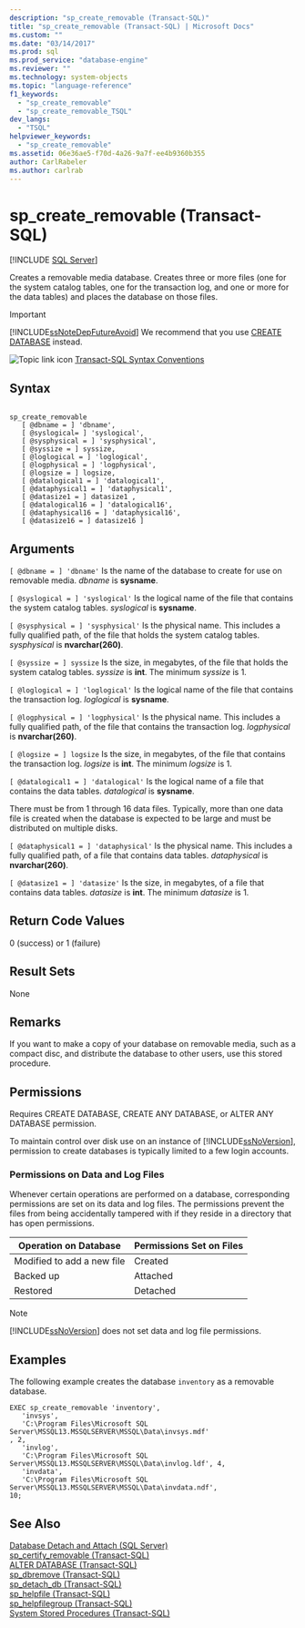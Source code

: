 ```yaml
---
description: "sp_create_removable (Transact-SQL)"
title: "sp_create_removable (Transact-SQL) | Microsoft Docs"
ms.custom: ""
ms.date: "03/14/2017"
ms.prod: sql
ms.prod_service: "database-engine"
ms.reviewer: ""
ms.technology: system-objects
ms.topic: "language-reference"
f1_keywords: 
  - "sp_create_removable"
  - "sp_create_removable_TSQL"
dev_langs: 
  - "TSQL"
helpviewer_keywords: 
  - "sp_create_removable"
ms.assetid: 06e36ae5-f70d-4a26-9a7f-ee4b9360b355
author: CarlRabeler
ms.author: carlrab
---
```

# sp_create_removable (Transact-SQL)
[!INCLUDE [SQL Server](../../includes/applies-to-version/sqlserver.md)]

  Creates a removable media database. Creates three or more files (one for the system catalog tables, one for the transaction log, and one or more for the data tables) and places the database on those files.  
  
> [!IMPORTANT]  
>  [!INCLUDE[ssNoteDepFutureAvoid](../../includes/ssnotedepfutureavoid-md.md)] We recommend that you use [CREATE DATABASE](../../t-sql/statements/create-database-sql-server-transact-sql.md) instead.  
  
 ![Topic link icon](../../database-engine/configure-windows/media/topic-link.gif "Topic link icon") [Transact-SQL Syntax Conventions](../../t-sql/language-elements/transact-sql-syntax-conventions-transact-sql.md)  
  
## Syntax  
  
```  
  
sp_create_removable   
   [ @dbname = ] 'dbname',   
   [ @syslogical= ] 'syslogical',   
   [ @sysphysical = ] 'sysphysical',   
   [ @syssize = ] syssize,   
   [ @loglogical = ] 'loglogical',   
   [ @logphysical = ] 'logphysical',   
   [ @logsize = ] logsize,   
   [ @datalogical1 = ] 'datalogical1',   
   [ @dataphysical1 = ] 'dataphysical1',   
   [ @datasize1 = ] datasize1 ,   
   [ @datalogical16 = ] 'datalogical16',   
   [ @dataphysical16 = ] 'dataphysical16',   
   [ @datasize16 = ] datasize16 ]  
```  
  
## Arguments  
`[ @dbname = ] 'dbname'`
 Is the name of the database to create for use on removable media. *dbname* is **sysname**.  
  
`[ @syslogical = ] 'syslogical'`
 Is the logical name of the file that contains the system catalog tables. *syslogical* is **sysname**.  
  
`[ @sysphysical = ] 'sysphysical'`
 Is the physical name. This includes a fully qualified path, of the file that holds the system catalog tables. *sysphysical* is **nvarchar(260)**.  
  
`[ @syssize = ] syssize`
 Is the size, in megabytes, of the file that holds the system catalog tables. *syssize* is **int**. The minimum *syssize* is 1.  
  
`[ @loglogical = ] 'loglogical'`
 Is the logical name of the file that contains the transaction log. *loglogical* is **sysname**.  
  
`[ @logphysical = ] 'logphysical'`
 Is the physical name. This includes a fully qualified path, of the file that contains the transaction log. *logphysical* is **nvarchar(260)**.  
  
`[ @logsize = ] logsize`
 Is the size, in megabytes, of the file that contains the transaction log. *logsize* is **int**. The minimum *logsize* is 1.  
  
`[ @datalogical1 = ] 'datalogical'`
 Is the logical name of a file that contains the data tables. *datalogical* is **sysname**.  
  
 There must be from 1 through 16 data files. Typically, more than one data file is created when the database is expected to be large and must be distributed on multiple disks.  
  
`[ @dataphysical1 = ] 'dataphysical'`
 Is the physical name. This includes a fully qualified path, of a file that contains data tables. *dataphysical* is **nvarchar(260)**.  
  
`[ @datasize1 = ] 'datasize'`
 Is the size, in megabytes, of a file that contains data tables. *datasize* is **int**. The minimum *datasize* is 1.  
  
## Return Code Values  
 0 (success) or 1 (failure)  
  
## Result Sets  
 None  
  
## Remarks  
 If you want to make a copy of your database on removable media, such as a compact disc, and distribute the database to other users, use this stored procedure.  
  
## Permissions  
 Requires CREATE DATABASE, CREATE ANY DATABASE, or ALTER ANY DATABASE permission.  
  
 To maintain control over disk use on an instance of [!INCLUDE[ssNoVersion](../../includes/ssnoversion-md.md)], permission to create databases is typically limited to a few login accounts.  
  
### Permissions on Data and Log Files  
 Whenever certain operations are performed on a database, corresponding permissions are set on its data and log files. The permissions prevent the files from being accidentally tampered with if they reside in a directory that has open permissions.  
  
|Operation on Database|Permissions Set on Files|  
|---------------------------|------------------------------|  
|Modified to add a new file|Created|  
|Backed up|Attached|  
|Restored|Detached|  
  
> [!NOTE]  
>  [!INCLUDE[ssNoVersion](../../includes/ssnoversion-md.md)] does not set data and log file permissions.  
  
## Examples  
 The following example creates the database `inventory` as a removable database.  
  
```  
EXEC sp_create_removable 'inventory',   
   'invsys',  
   'C:\Program Files\Microsoft SQL Server\MSSQL13.MSSQLSERVER\MSSQL\Data\invsys.mdf'  
, 2,   
   'invlog',  
   'C:\Program Files\Microsoft SQL Server\MSSQL13.MSSQLSERVER\MSSQL\Data\invlog.ldf', 4,  
   'invdata',  
   'C:\Program Files\Microsoft SQL Server\MSSQL13.MSSQLSERVER\MSSQL\Data\invdata.ndf',   
10;  
```  
  
## See Also  
 [Database Detach and Attach &#40;SQL Server&#41;](../../relational-databases/databases/database-detach-and-attach-sql-server.md)   
 [sp_certify_removable &#40;Transact-SQL&#41;](../../relational-databases/system-stored-procedures/sp-certify-removable-transact-sql.md)   
 [ALTER DATABASE &#40;Transact-SQL&#41;](../../t-sql/statements/alter-database-transact-sql.md)   
 [sp_dbremove &#40;Transact-SQL&#41;](../../relational-databases/system-stored-procedures/sp-dbremove-transact-sql.md)   
 [sp_detach_db &#40;Transact-SQL&#41;](../../relational-databases/system-stored-procedures/sp-detach-db-transact-sql.md)   
 [sp_helpfile &#40;Transact-SQL&#41;](../../relational-databases/system-stored-procedures/sp-helpfile-transact-sql.md)   
 [sp_helpfilegroup &#40;Transact-SQL&#41;](../../relational-databases/system-stored-procedures/sp-helpfilegroup-transact-sql.md)   
 [System Stored Procedures &#40;Transact-SQL&#41;](../../relational-databases/system-stored-procedures/system-stored-procedures-transact-sql.md)  
  
  
